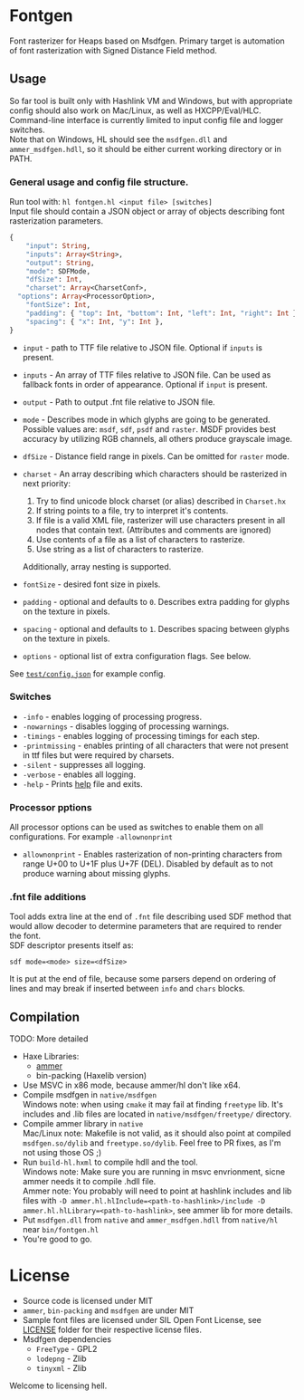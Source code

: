 # Fontgen

Font rasterizer for Heaps based on Msdfgen. Primary target is automation of font rasterization with Signed Distance Field method.

## Usage
So far tool is built only with Hashlink VM and Windows, but with appropriate config should also work on Mac/Linux, as well as HXCPP/Eval/HLC.  
Command-line interface is currently limited to input config file and logger switches.  
Note that on Windows, HL should see the `msdfgen.dll` and `ammer_msdfgen.hdll`, so it should be either current working directory or in PATH.

### General usage and config file structure.
Run tool with: `hl fontgen.hl <input file> [switches]`  
Input file should contain a JSON object or array of objects describing font rasterization parameters.
```haxe
{
	"input": String,
	"inputs": Array<String>,
	"output": String,
	"mode": SDFMode,
	"dfSize": Int,
	"charset": Array<CharsetConf>,
  "options": Array<ProcessorOption>,
	"fontSize": Int,
	"padding": { "top": Int, "bottom": Int, "left": Int, "right": Int },
	"spacing": { "x": Int, "y": Int },
}
```
* `input` - path to TTF file relative to JSON file. Optional if `inputs` is present.
* `inputs` - An array of TTF files relative to JSON file. Can be used as fallback fonts in order of appearance. Optional if `input` is present.
* `output` - Path to output .fnt file relative to JSON file.
* `mode` - Describes mode in which glyphs are going to be generated. Possible values are: `msdf`, `sdf`, `psdf` and `raster`.
MSDF provides best accuracy by utilizing RGB channels, all others produce grayscale image.
* `dfSize` - Distance field range in pixels. Can be omitted for `raster` mode.
* `charset` - An array describing which characters should be rasterized in next priority:
  1. Try to find unicode block charset (or alias) described in `Charset.hx`
  2. If string points to a file, try to interpret it's contents.
    1. If file is a valid XML file, rasterizer will use characters present in all nodes that contain text. (Attributes and comments are ignored)
    2. Use contents of a file as a list of characters to rasterize.
  3. Use string as a list of characters to rasterize.
  
  Additionally, array nesting is supported.
* `fontSize` - desired font size in pixels.
* `padding` - optional and defaults to `0`. Describes extra padding for glyphs on the texture in pixels.
* `spacing` - optional and defaults to `1`. Describes spacing between glyphs on the texture in pixels.
* `options` - optional list of extra configuration flags. See below.

See [`test/config.json`](test/config.json) for example config.

### Switches

* `-info` - enables logging of processing progress.
* `-nowarnings` - disables logging of processing warnings.
* `-timings` - enables logging of processing timings for each step.
* `-printmissing` - enables printing of all characters that were not present in ttf files but were required by charsets.
* `-silent` - suppresses all logging.
* `-verbose` - enables all logging.
* `-help` - Prints [help](src/help.txt) file and exits.

### Processor pptions
All processor options can be used as switches to enable them on all configurations. For example `-allownonprint`

* `allownonprint` - Enables rasterization of non-printing characters from range U+00 to U+1F plus U+7F (DEL). Disabled by default as to not produce warning about missing glyphs.

### .fnt file additions
Tool adds extra line at the end of `.fnt` file describing used SDF method that would allow decoder to determine parameters that are required to render the font.  
SDF descriptor presents itself as:
```
sdf mode=<mode> size=<dfSize>
```
It is put at the end of file, because some parsers depend on ordering of lines and may break if inserted between `info` and `chars` blocks.

## Compilation

TODO: More detailed
* Haxe Libraries:
  * [ammer](https://github.com/Aurel300/ammer/)
  * bin-packing (Haxelib version)
* Use MSVC in x86 mode, because ammer/hl don't like x64.
* Compile msdfgen in `native/msdfgen`  
Windows note: when using `cmake` it may fail at finding `freetype` lib. It's includes and .lib files are located in `native/msdfgen/freetype/` directory.
* Compile ammer library in `native`  
Mac/Linux note: Makefile is not valid, as it should also point at compiled `msdfgen.so/dylib` and `freetype.so/dylib`. Feel free to PR fixes, as I'm not using those OS ;)
* Run `build-hl.hxml` to compile hdll and the tool.  
Windows note: Make sure you are running in msvc envrionment, sicne ammer needs it to compile .hdll file.  
Ammer note: You probably will need to point at hashlink includes and lib files with `-D ammer.hl.hlInclude=<path-to-hashlink>/include -D ammer.hl.hlLibrary=<path-to-hashlink>`, see ammer lib for more details.
* Put `msdfgen.dll` from `native` and `ammer_msdfgen.hdll` from `native/hl` near `bin/fontgen.hl`
* You're good to go.

# License
* Source code is licensed under MIT
* `ammer`, `bin-packing` and `msdfgen` are under MIT
* Sample font files are licensed under SIL Open Font License, see [LICENSE](ttf/LICENSE/) folder for their respective license files.
* Msdfgen dependencies
  * `FreeType` - GPL2
  * `lodepng` - Zlib
  * `tinyxml` - Zlib

Welcome to licensing hell.